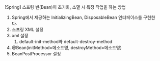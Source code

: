 [Spring] 스프링 빈(Bean)이 초기화, 소멸 시 특정 작업을 하는 방법
 1. Spring에서 제공하는 InitializingBean, DisposableBean 인터페이스를 구현한다.
 2. 스프링 XML 설정
     <bean id="bookRegisterService" class="com.brms.book.service.BookRegisterService"
     init-method="initMethod" destroy-method="destroyMethod"/>
 3. xml 설정
    1. default-init-method와 default-destroy-method
 4. @Bean(initMethod=메소드명, destroyMethod=메소드명)
 5. BeanPostProcessor 설정
 





